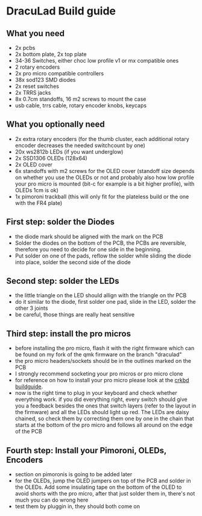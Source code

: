 # DracuLad Build guide
## What you need
- 2x pcbs
- 2x bottom plate, 2x top plate
- 34-36 Switches, either choc low profile v1 or mx compatible ones
- 2 rotary encoders
- 2x pro micro compatible controllers
- 38x sod123 SMD diodes
- 2x reset switches
- 2x TRRS jacks
- 8x 0.7cm standoffs, 16 m2 screws to mount the case 
- usb cable, trrs cable, rotary encoder knobs, keycaps

## What you optionally need
- 2x extra rotary encoders (for the thumb cluster, each additional rotary encoder decreases the needed switchcount by one)
- 20x ws2812b LEDs (if you want underglow)
- 2x SSD1306 OLEDs (128x64)
- 2x OLED cover
- 6x standoffs with m2 screws for the OLED cover (standoff size depends on whether you use the OLEDs or not and probably also how low profile your pro micro is mounted (bit-c for example is a bit higher profile), with OLEDs 1cm is ok)
- 1x pimoroni trackball (this will only fit for the plateless build or the one with the FR4 plate)

## First step: solder the Diodes
- the diode mark should be aligned with the mark on the PCB
- Solder the diodes on the bottom of the PCB, the PCBs are reversible, therefore you need to decide for one side in the beginning. 
- Put solder on one of the pads, reflow the solder while sliding the diode into place, solder the second side of the diode

## Second step: solder the LEDs
- the little triangle on the LED should allign with the triangle on thr PCB
- do it similar to the diode, first solder one pad, slide in the LED, solder the other 3 joints
- be careful, those things are really heat sensitive 

## Third step: install the pro micros
- before installing the pro micro, flash it with the right firmware which can be found on my fork of the qmk firmware on the branch "draculad"
- the pro micro headers/sockets should be in the outlines marked on the PCB
- I strongly recommend socketing your pro micros or pro micro clone
- for reference on how to install your pro micro please look at the [crkbd buildguide](https://nicedoc.io/foostan/crkbd/blob/master/corne-classic/doc/buildguide_en.md). 
- now is the right time to plug in your keyboard and check whether everything work. if you did everything right, every switch should give you a feedback besides the ones that switch layers (refer to the layout in the firmware) and all the LEDs should light up red. The LEDs are daisy chained, so check them by correcting them one by one in the chain that starts at the bottom of the pro micro and follows all around on the edge of the PCB

## Fourth step: Install your Pimoroni, OLEDs, Encoders
- section on pimoronis is going to be added later
- for the OLEDs, jump the OLED jumpers on top of the PCB and solder in the OLEDs. Add some insulating tape on the bottom of the OLED to avoid shorts with the pro micro, after that just solder them in, there's not much you can do wrong here
- test them by pluggin in, they should both come on


